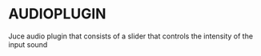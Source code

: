 # AUDIOPLUGIN

Juce audio plugin that consists of a slider that controls the intensity of the input sound
